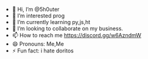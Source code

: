 - 👋 Hi, I’m @5h0uter
- 👀 I’m interested prog
- 🌱 I’m currently learning py,js,ht
- 💞️ I’m looking to collaborate on my business.
- 📫 How to reach me https://discord.gg/w6AzndmW
- 😄 Pronouns: Me,Me
- ⚡ Fun fact: i hate doritos

<!---
5h0uter/5h0uter is a ✨ special ✨ repository because its `README.md` (this file) appears on your GitHub profile.
You can click the Preview link to take a look at your changes.
--->
